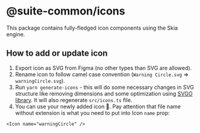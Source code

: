 # @suite-common/icons

This package contains fully-fledged icon components using the Skia engine.

## How to add or update icon

1. Export icon as SVG from Figma (no other types than SVG are allowed).
2. Rename icon to follow camel case convention (`Warning Circle.svg` => `warningCircle.svg`).
3. Run `yarn generate-icons` - this will do some necessary changes in SVG structure like removing dimensions and some optimization using [SVGO library](https://github.com/svg/svgo). It will also regenerate `src/icons.ts` file.
4. You can use your newly added icon 🎉. Pay attention that file name without extension is what you need to put into Icon `name` prop:

```tsx
<Icon name="warningCircle" />
```
